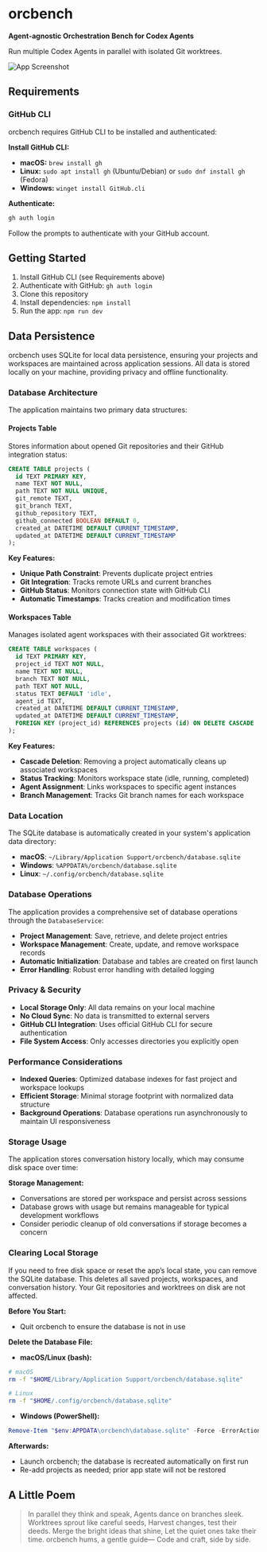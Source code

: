 # orcbench

**Agent-agnostic Orchestration Bench for Codex Agents**

Run multiple Codex Agents in parallel with isolated Git worktrees.

![App Screenshot](images/screenshot.png)

## Requirements

### GitHub CLI
orcbench requires GitHub CLI to be installed and authenticated:

**Install GitHub CLI:**
- **macOS:** `brew install gh`
- **Linux:** `sudo apt install gh` (Ubuntu/Debian) or `sudo dnf install gh` (Fedora)
- **Windows:** `winget install GitHub.cli`

**Authenticate:**
```bash
gh auth login
```

Follow the prompts to authenticate with your GitHub account.

## Getting Started

1. Install GitHub CLI (see Requirements above)
2. Authenticate with GitHub: `gh auth login`
3. Clone this repository
4. Install dependencies: `npm install`
5. Run the app: `npm run dev`

## Data Persistence

orcbench uses SQLite for local data persistence, ensuring your projects and workspaces are maintained across application sessions. All data is stored locally on your machine, providing privacy and offline functionality.

### Database Architecture

The application maintains two primary data structures:

#### Projects Table
Stores information about opened Git repositories and their GitHub integration status:

```sql
CREATE TABLE projects (
  id TEXT PRIMARY KEY,
  name TEXT NOT NULL,
  path TEXT NOT NULL UNIQUE,
  git_remote TEXT,
  git_branch TEXT,
  github_repository TEXT,
  github_connected BOOLEAN DEFAULT 0,
  created_at DATETIME DEFAULT CURRENT_TIMESTAMP,
  updated_at DATETIME DEFAULT CURRENT_TIMESTAMP
);
```

**Key Features:**
- **Unique Path Constraint**: Prevents duplicate project entries
- **Git Integration**: Tracks remote URLs and current branches
- **GitHub Status**: Monitors connection state with GitHub CLI
- **Automatic Timestamps**: Tracks creation and modification times

#### Workspaces Table
Manages isolated agent workspaces with their associated Git worktrees:

```sql
CREATE TABLE workspaces (
  id TEXT PRIMARY KEY,
  project_id TEXT NOT NULL,
  name TEXT NOT NULL,
  branch TEXT NOT NULL,
  path TEXT NOT NULL,
  status TEXT DEFAULT 'idle',
  agent_id TEXT,
  created_at DATETIME DEFAULT CURRENT_TIMESTAMP,
  updated_at DATETIME DEFAULT CURRENT_TIMESTAMP,
  FOREIGN KEY (project_id) REFERENCES projects (id) ON DELETE CASCADE
);
```

**Key Features:**
- **Cascade Deletion**: Removing a project automatically cleans up associated workspaces
- **Status Tracking**: Monitors workspace state (idle, running, completed)
- **Agent Assignment**: Links workspaces to specific agent instances
- **Branch Management**: Tracks Git branch names for each workspace

### Data Location

The SQLite database is automatically created in your system's application data directory:

- **macOS**: `~/Library/Application Support/orcbench/database.sqlite`
- **Windows**: `%APPDATA%/orcbench/database.sqlite`
- **Linux**: `~/.config/orcbench/database.sqlite`

### Database Operations

The application provides a comprehensive set of database operations through the `DatabaseService`:

- **Project Management**: Save, retrieve, and delete project entries
- **Workspace Management**: Create, update, and remove workspace records
- **Automatic Initialization**: Database and tables are created on first launch
- **Error Handling**: Robust error handling with detailed logging

### Privacy & Security

- **Local Storage Only**: All data remains on your local machine
- **No Cloud Sync**: No data is transmitted to external servers
- **GitHub CLI Integration**: Uses official GitHub CLI for secure authentication
- **File System Access**: Only accesses directories you explicitly open

### Performance Considerations

- **Indexed Queries**: Optimized database indexes for fast project and workspace lookups
- **Efficient Storage**: Minimal storage footprint with normalized data structure
- **Background Operations**: Database operations run asynchronously to maintain UI responsiveness

### Storage Usage

The application stores conversation history locally, which may consume disk space over time:

**Storage Management:**
- Conversations are stored per workspace and persist across sessions
- Database grows with usage but remains manageable for typical development workflows
- Consider periodic cleanup of old conversations if storage becomes a concern

### Clearing Local Storage

If you need to free disk space or reset the app’s local state, you can remove the SQLite database. This deletes all saved projects, workspaces, and conversation history. Your Git repositories and worktrees on disk are not affected.

**Before You Start:**
- Quit orcbench to ensure the database is not in use

**Delete the Database File:**

- **macOS/Linux (bash):**
```bash
# macOS
rm -f "$HOME/Library/Application Support/orcbench/database.sqlite"

# Linux
rm -f "$HOME/.config/orcbench/database.sqlite"
```

- **Windows (PowerShell):**
```powershell
Remove-Item "$env:APPDATA\orcbench\database.sqlite" -Force -ErrorAction SilentlyContinue
```

**Afterwards:**
- Launch orcbench; the database is recreated automatically on first run
- Re-add projects as needed; prior app state will not be restored

## A Little Poem

> In parallel they think and speak,
> Agents dance on branches sleek.
> Worktrees sprout like careful seeds,
> Harvest changes, test their deeds.
> Merge the bright ideas that shine,
> Let the quiet ones take their time.
> orcbench hums, a gentle guide—
> Code and craft, side by side.
